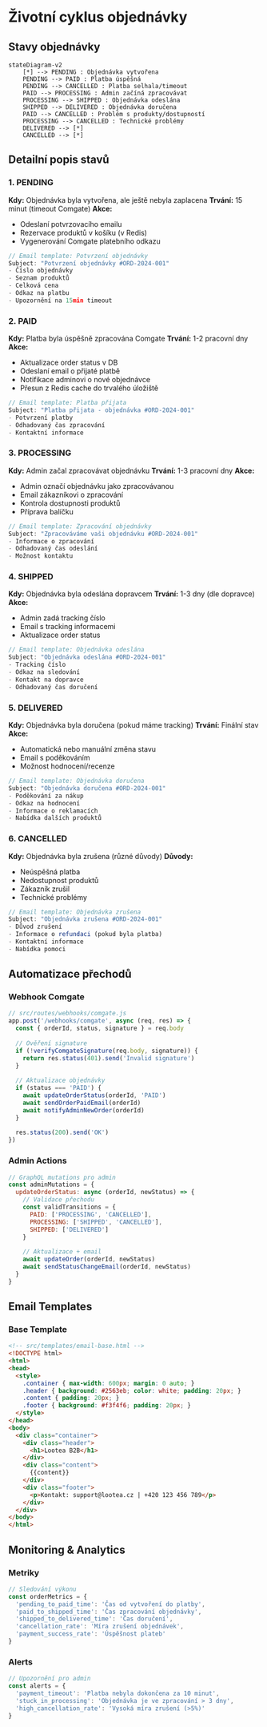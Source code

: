 # Životní cyklus objednávky

## Stavy objednávky

```mermaid
stateDiagram-v2
    [*] --> PENDING : Objednávka vytvořena
    PENDING --> PAID : Platba úspěšná
    PENDING --> CANCELLED : Platba selhala/timeout
    PAID --> PROCESSING : Admin začíná zpracovávat
    PROCESSING --> SHIPPED : Objednávka odeslána
    SHIPPED --> DELIVERED : Objednávka doručena
    PAID --> CANCELLED : Problém s produkty/dostupností
    PROCESSING --> CANCELLED : Technické problémy
    DELIVERED --> [*]
    CANCELLED --> [*]
```

## Detailní popis stavů

### 1. PENDING
**Kdy:** Objednávka byla vytvořena, ale ještě nebyla zaplacena
**Trvání:** 15 minut (timeout Comgate)
**Akce:**
- Odeslaní potvrzovacího emailu
- Rezervace produktů v košíku (v Redis)
- Vygenerování Comgate platebního odkazu

```javascript
// Email template: Potvrzení objednávky
Subject: "Potvrzení objednávky #ORD-2024-001"
- Číslo objednávky
- Seznam produktů
- Celková cena
- Odkaz na platbu
- Upozornění na 15min timeout
```

### 2. PAID
**Kdy:** Platba byla úspěšně zpracována Comgate
**Trvání:** 1-2 pracovní dny
**Akce:**
- Aktualizace order status v DB
- Odeslaní email o přijaté platbě
- Notifikace adminovi o nové objednávce
- Přesun z Redis cache do trvalého úložiště

```javascript
// Email template: Platba přijata
Subject: "Platba přijata - objednávka #ORD-2024-001"
- Potvrzení platby
- Odhadovaný čas zpracování
- Kontaktní informace
```

### 3. PROCESSING
**Kdy:** Admin začal zpracovávat objednávku
**Trvání:** 1-3 pracovní dny
**Akce:**
- Admin označí objednávku jako zpracovávanou
- Email zákazníkovi o zpracování
- Kontrola dostupnosti produktů
- Příprava balíčku

```javascript
// Email template: Zpracování objednávky  
Subject: "Zpracováváme vaši objednávku #ORD-2024-001"
- Informace o zpracování
- Odhadovaný čas odeslání
- Možnost kontaktu
```

### 4. SHIPPED
**Kdy:** Objednávka byla odeslána dopravcem
**Trvání:** 1-3 dny (dle dopravce)
**Akce:**
- Admin zadá tracking číslo
- Email s tracking informacemi
- Aktualizace order status

```javascript
// Email template: Objednávka odeslána
Subject: "Objednávka odeslána #ORD-2024-001"
- Tracking číslo
- Odkaz na sledování
- Kontakt na dopravce
- Odhadovaný čas doručení
```

### 5. DELIVERED
**Kdy:** Objednávka byla doručena (pokud máme tracking)
**Trvání:** Finální stav
**Akce:**
- Automatická nebo manuální změna stavu
- Email s poděkováním
- Možnost hodnocení/recenze

```javascript
// Email template: Objednávka doručena
Subject: "Objednávka doručena #ORD-2024-001"
- Poděkování za nákup
- Odkaz na hodnocení
- Informace o reklamacích
- Nabídka dalších produktů
```

### 6. CANCELLED
**Kdy:** Objednávka byla zrušena (různé důvody)
**Důvody:**
- Neúspěšná platba
- Nedostupnost produktů
- Zákazník zrušil
- Technické problémy

```javascript
// Email template: Objednávka zrušena
Subject: "Objednávka zrušena #ORD-2024-001"
- Důvod zrušení
- Informace o refundaci (pokud byla platba)
- Kontaktní informace
- Nabídka pomoci
```

## Automatizace přechodů

### Webhook Comgate
```javascript
// src/routes/webhooks/comgate.js
app.post('/webhooks/comgate', async (req, res) => {
  const { orderId, status, signature } = req.body
  
  // Ověření signature
  if (!verifyComgateSignature(req.body, signature)) {
    return res.status(401).send('Invalid signature')
  }
  
  // Aktualizace objednávky
  if (status === 'PAID') {
    await updateOrderStatus(orderId, 'PAID')
    await sendOrderPaidEmail(orderId)
    await notifyAdminNewOrder(orderId)
  }
  
  res.status(200).send('OK')
})
```

### Admin Actions
```javascript
// GraphQL mutations pro admin
const adminMutations = {
  updateOrderStatus: async (orderId, newStatus) => {
    // Validace přechodu
    const validTransitions = {
      PAID: ['PROCESSING', 'CANCELLED'],
      PROCESSING: ['SHIPPED', 'CANCELLED'],
      SHIPPED: ['DELIVERED']
    }
    
    // Aktualizace + email
    await updateOrder(orderId, newStatus)
    await sendStatusChangeEmail(orderId, newStatus)
  }
}
```

## Email Templates

### Base Template
```html
<!-- src/templates/email-base.html -->
<!DOCTYPE html>
<html>
<head>
  <style>
    .container { max-width: 600px; margin: 0 auto; }
    .header { background: #2563eb; color: white; padding: 20px; }
    .content { padding: 20px; }
    .footer { background: #f3f4f6; padding: 20px; }
  </style>
</head>
<body>
  <div class="container">
    <div class="header">
      <h1>Lootea B2B</h1>
    </div>
    <div class="content">
      {{content}}
    </div>
    <div class="footer">
      <p>Kontakt: support@lootea.cz | +420 123 456 789</p>
    </div>
  </div>
</body>
</html>
```

## Monitoring & Analytics

### Metriky
```javascript
// Sledování výkonu
const orderMetrics = {
  'pending_to_paid_time': 'Čas od vytvoření do platby',
  'paid_to_shipped_time': 'Čas zpracování objednávky', 
  'shipped_to_delivered_time': 'Čas doručení',
  'cancellation_rate': 'Míra zrušení objednávek',
  'payment_success_rate': 'Úspěšnost plateb'
}
```

### Alerts
```javascript
// Upozornění pro admin
const alerts = {
  'payment_timeout': 'Platba nebyla dokončena za 10 minut',
  'stuck_in_processing': 'Objednávka je ve zpracování > 3 dny',
  'high_cancellation_rate': 'Vysoká míra zrušení (>5%)'
}
``` 